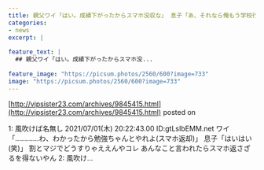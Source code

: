 ```yaml
---
title: 親父ワイ「はい。成績下がったからスマホ没収な」 息子「あ、それなら俺もう学校行かんから(笑)」
categories:
- news
excerpt: |
  
feature_text: |
  ## 親父ワイ「はい。成績下がったからスマホ没...
  
feature_image: "https://picsum.photos/2560/600?image=733"
image: "https://picsum.photos/2560/600?image=733"
---
```


[http://vipsister23.com/archives/9845415.html](http://vipsister23.com/archives/9845415.html)
posted on 

<!--more-->

1: 風吹けば名無し 2021/07/01(木) 20:22:43.00 ID:gtLsIbEMM.net ワイ「…………わ、わかったから勉強ちゃんとやれよ(スマホ返却)」 息子「はいはい(笑)」 割とマジでどうすりゃええんやコレ あんなこと言われたらスマホ返さざるを得ないやん 2: 風吹け...
